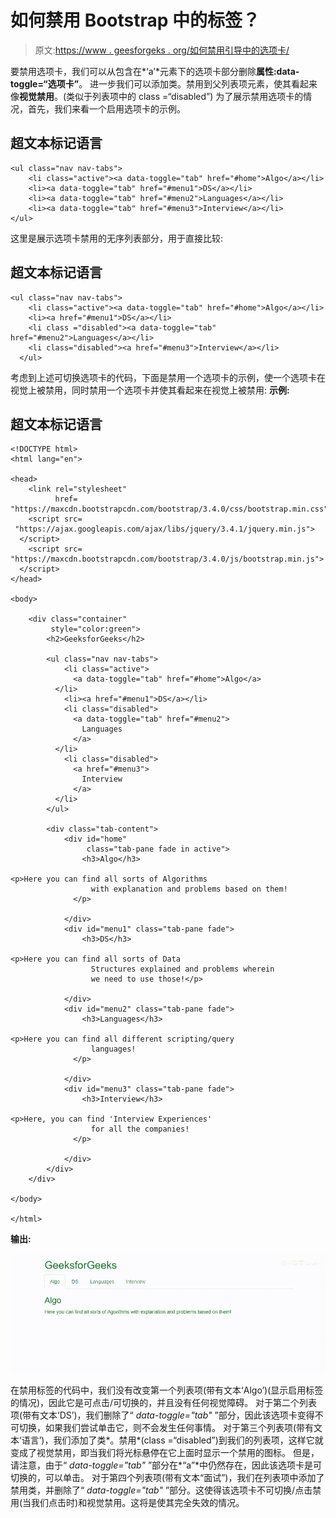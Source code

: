 # 如何禁用 Bootstrap 中的标签？

> 原文:[https://www . geesforgeks . org/如何禁用引导中的选项卡/](https://www.geeksforgeeks.org/how-to-disable-tabs-in-bootstrap/)

要禁用选项卡，我们可以从包含在*‘a’*元素下的选项卡部分删除**属性:data-toggle=“选项卡”**。
进一步我们可以添加类。禁用到父列表项元素，使其看起来像**视觉禁用**。(类似于列表项中的 class =“disabled”)
为了展示禁用选项卡的情况，首先，我们来看一个启用选项卡的示例。

## 超文本标记语言

```
<ul class="nav nav-tabs">
    <li class="active"><a data-toggle="tab" href="#home">Algo</a></li>
    <li><a data-toggle="tab" href="#menu1">DS</a></li>
    <li><a data-toggle="tab" href="#menu2">Languages</a></li>
    <li><a data-toggle="tab" href="#menu3">Interview</a></li>
</ul>
```

这里是展示选项卡禁用的无序列表部分，用于直接比较:

## 超文本标记语言

```
<ul class="nav nav-tabs">
    <li class="active"><a data-toggle="tab" href="#home">Algo</a></li>
    <li><a href="#menu1">DS</a></li>
    <li class ="disabled"><a data-toggle="tab" href="#menu2">Languages</a></li>
    <li class="disabled"><a href="#menu3">Interview</a></li>
  </ul>
```

考虑到上述可切换选项卡的代码，下面是禁用一个选项卡的示例，使一个选项卡在视觉上被禁用，同时禁用一个选项卡并使其看起来在视觉上被禁用:
**示例:**

## 超文本标记语言

```
<!DOCTYPE html>
<html lang="en">

<head>
    <link rel="stylesheet"
          href=
"https://maxcdn.bootstrapcdn.com/bootstrap/3.4.0/css/bootstrap.min.css">
    <script src=
 "https://ajax.googleapis.com/ajax/libs/jquery/3.4.1/jquery.min.js">
  </script>
    <script src=
"https://maxcdn.bootstrapcdn.com/bootstrap/3.4.0/js/bootstrap.min.js">
  </script>
</head>

<body>

    <div class="container"
         style="color:green">
        <h2>GeeksforGeeks</h2>

        <ul class="nav nav-tabs">
            <li class="active">
              <a data-toggle="tab" href="#home">Algo</a>
          </li>
            <li><a href="#menu1">DS</a></li>
            <li class="disabled">
              <a data-toggle="tab" href="#menu2">
                Languages
              </a>
          </li>
            <li class="disabled">
              <a href="#menu3">
                Interview
              </a>
          </li>
        </ul>

        <div class="tab-content">
            <div id="home"
                 class="tab-pane fade in active">
                <h3>Algo</h3>

<p>Here you can find all sorts of Algorithms
                  with explanation and problems based on them!
              </p>

            </div>
            <div id="menu1" class="tab-pane fade">
                <h3>DS</h3>

<p>Here you can find all sorts of Data
                  Structures explained and problems wherein
                  we need to use those!</p>

            </div>
            <div id="menu2" class="tab-pane fade">
                <h3>Languages</h3>

<p>Here you can find all different scripting/query
                  languages!
              </p>

            </div>
            <div id="menu3" class="tab-pane fade">
                <h3>Interview</h3>

<p>Here, you can find 'Interview Experiences'
                  for all the companies!
              </p>

            </div>
        </div>
    </div>

</body>

</html>
```

**输出:**

![](img/d788c5973ec42bbecb8dcb90225bb427.png)

在禁用标签的代码中，我们没有改变第一个列表项(带有文本‘Algo’)(显示启用标签的情况)，因此它是可点击/可切换的，并且没有任何视觉障碍。
对于第二个列表项(带有文本‘DS’)，我们删除了“ *data-toggle="tab"* ”部分，因此该选项卡变得不可切换，如果我们尝试单击它，则不会发生任何事情。
对于第三个列表项(带有文本‘语言’)，我们添加了类*。禁用*(class =“disabled”)到我们的列表项，这样它就变成了视觉禁用，即当我们将光标悬停在它上面时显示一个禁用的图标。
但是，请注意，由于“ *data-toggle="tab"* ”部分在*“a”*中仍然存在，因此该选项卡是可切换的，可以单击。
对于第四个列表项(带有文本“面试”)，我们在列表项中添加了禁用类，并删除了“ *data-toggle="tab"* ”部分。这使得该选项卡不可切换/点击禁用(当我们点击时)和视觉禁用。这将是使其完全失效的情况。